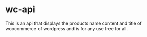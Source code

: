 # wc-api

This is an api that displays the products name content and title of woocommerce of wordpress and is for any use free for all.
